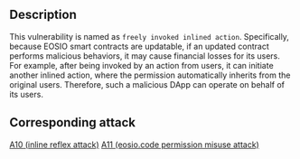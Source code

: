 ## Description

This vulnerability is named as `freely invoked inlined action`. Specifically, because EOSIO smart contracts are updatable, if an updated contract performs malicious behaviors, it may cause financial losses for its users. For example, after being invoked by an action from users, it can initiate another inlined action, where the permission automatically inherits from the original users. Therefore, such a malicious DApp can operate on behalf of its users.

## Corresponding attack

[A10 (inline reflex attack)](../attacks/a10.md)
[A11 (eosio.code permission misuse attack)](../attacks/a11.md)